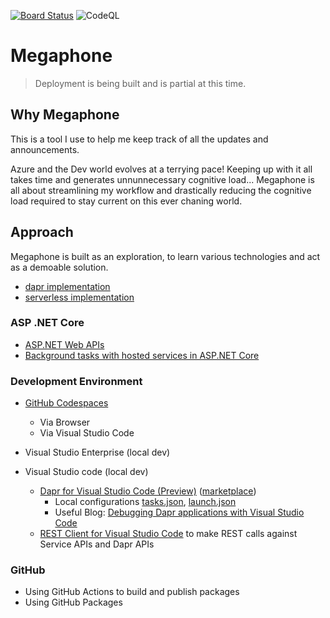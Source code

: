 [![Board Status](https://dev.azure.com/albriseb/d7923d92-187f-4389-bb56-de565b94591e/d3784736-da67-4e25-857c-ee31713c0e48/_apis/work/boardbadge/10514869-bce1-4d7e-abe9-9b5d44ff0af0)](https://dev.azure.com/albriseb/d7923d92-187f-4389-bb56-de565b94591e/_boards/board/t/d3784736-da67-4e25-857c-ee31713c0e48/Microsoft.RequirementCategory)
![CodeQL](https://github.com/AlexandreBrisebois/megaphone/workflows/CodeQL/badge.svg)

# Megaphone

> Deployment is being built and is partial at this time.

## Why Megaphone

This is a tool I use to help me keep track of all the updates and announcements.

Azure and the Dev world evolves at a terrying pace! Keeping up with it all takes time and generates unnunnecessary cognitive load... Megaphone is all about streamlining my workflow and drastically reducing the cognitive load required to stay current on this ever chaning world.

## Approach

Megaphone is built as an exploration, to learn various technologies and act as a demoable solution.

- [dapr implementation](https://github.com/AlexandreBrisebois/megaphone/tree/trunk/dapr)
- [serverless implementation](https://github.com/AlexandreBrisebois/megaphone/tree/trunk/serverless)


### ASP .NET Core

- [ASP.NET Web APIs](https://dotnet.microsoft.com/apps/aspnet/apis)
- [Background tasks with hosted services in ASP.NET Core](https://docs.microsoft.com/en-us/aspnet/core/fundamentals/host/hosted-services?view=aspnetcore-3.1&tabs=visual-studio)

### Development Environment

- [GitHub Codespaces](https://github.com/features/codespaces)
  - Via Browser
  - Via Visual Studio Code

- Visual Studio Enterprise (local dev)

- Visual Studio code (local dev)
  - [Dapr for Visual Studio Code (Preview)](https://github.com/microsoft/vscode-dapr) ([marketplace](https://marketplace.visualstudio.com/items?itemName=ms-azuretools.vscode-dapr))
    - Local configurations [tasks.json](./.vscode/tasks.json), [launch.json](./.vscode/launch.json)
    - Useful Blog: [Debugging Dapr applications with Visual Studio Code](https://blog.ehn.nu/2020/03/debugging-dapr-applications-with-visual-studio-code/)
  - [REST Client for Visual Studio Code](https://github.com/Huachao/vscode-restclient) to make REST calls against Service APIs and Dapr APIs

### GitHub

- Using GitHub Actions to build and publish packages
- Using GitHub Packages

